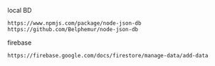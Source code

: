 local BD
```
https://www.npmjs.com/package/node-json-db
https://github.com/Belphemur/node-json-db
```

firebase
```
https://firebase.google.com/docs/firestore/manage-data/add-data
```